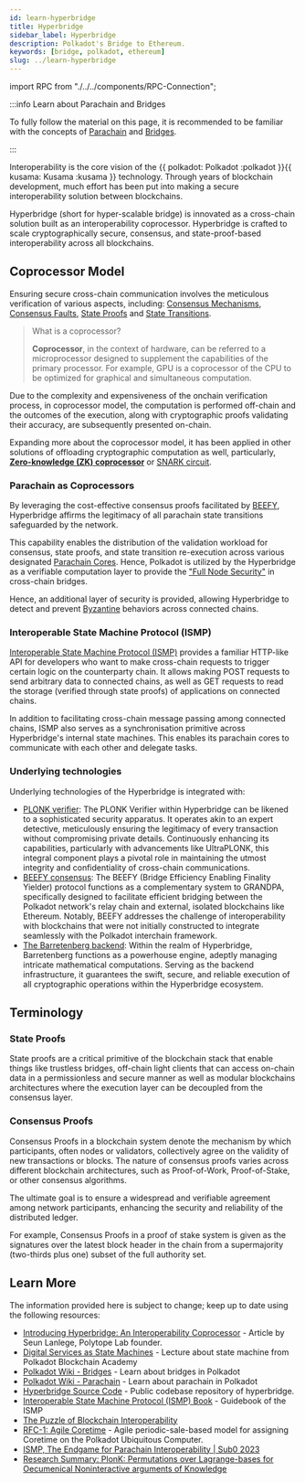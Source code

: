 ```yaml
---
id: learn-hyperbridge
title: Hyperbridge
sidebar_label: Hyperbridge
description: Polkadot's Bridge to Ethereum.
keywords: [bridge, polkadot, ethereum]
slug: ../learn-hyperbridge
---
```


import RPC from "./../../components/RPC-Connection";

:::info Learn about Parachain and Bridges

To fully follow the material on this page, it is recommended to be familiar with the concepts of
[Parachain](./learn-parachains) and [Bridges](./learn-bridges.md).

:::

Interoperability is the core vision of the
{{ polkadot: Polkadot :polkadot }}{{ kusama: Kusama :kusama }} technology. Through years of
blockchain development, much effort has been put into making a secure interoperability solution
between blockchains.

Hyperbridge (short for hyper-scalable bridge) is innovated as a cross-chain solution built as an
interoperability coprocessor. Hyperbridge is crafted to scale cryptographically secure, consensus,
and state-proof-based interoperability across all blockchains.

## Coprocessor Model

Ensuring secure cross-chain communication involves the meticulous verification of various aspects,
including: [Consensus Mechanisms](https://wiki.polkadot.network/docs/learn-consensus),
[Consensus Faults](https://research.polytope.technology/consensus-proofs),
[State Proofs](https://research.polytope.technology/state-machine-proofs) and
[State Transitions](https://wiki.polkadot.network/docs/learn-parachains#state-transitions).

> What is a coprocessor?
>
> **Coprocessor**, in the context of hardware, can be referred to a microprocessor designed to
> supplement the capabilities of the primary processor. For example, GPU is a coprocessor of the CPU
> to be optimized for graphical and simultaneous computation.

Due to the complexity and expensiveness of the onchain verification process, in coprocessor model,
the computation is performed off-chain and the outcomes of the execution, along with cryptographic
proofs validating their accuracy, are subsequently presented on-chain.

Expanding more about the coprocessor model, it has been applied in other solutions of offloading
cryptographic computation as well, particularly,
[**Zero-knowledge (ZK) coprocessor**](https://orochi.network/blog/Exploring-ZK-Coprocessor-What-Comes-Next)
or [SNARK circuit](https://www.di.ens.fr/~nitulesc/files/Survey-SNARKs.pdf).

### Parachain as Coprocessors

By leveraging the cost-effective consensus proofs facilitated by
[BEEFY](https://spec.polkadot.network/sect-finality#sect-grandpa-beefy), Hyperbridge affirms the
legitimacy of all parachain state transitions safeguarded by the network.

This capability enables the distribution of the validation workload for consensus, state proofs, and
state transition re-execution across various designated
[Parachain Cores](https://github.com/polkadot-fellows/RFCs/blob/6f29561a4747bbfd95307ce75cd949dfff359e39/text/0001-agile-coretime.md).
Hence, Polkadot is utilized by the Hyperbridge as a verifiable computation layer to provide the
["Full Node Security"](https://blog.polytope.technology/introducing-hyperbridge-interoperability-coprocessor#full-node-level-security)
in cross-chain bridges.

Hence, an additional layer of security is provided, allowing Hyperbridge to detect and prevent
[Byzantine](https://en.wikipedia.org/wiki/Byzantine_fault) behaviors across connected chains.

### Interoperable State Machine Protocol (ISMP)

[Interoperable State Machine Protocol (ISMP)](https://blog.polytope.technology/introducing-hyperbridge-interoperability-coprocessor)
provides a familiar HTTP-like API for developers who want to make cross-chain requests to trigger
certain logic on the counterparty chain. It allows making POST requests to send arbitrary data to
connected chains, as well as GET requests to read the storage (verified through state proofs) of
applications on connected chains.

In addition to facilitating cross-chain message passing among connected chains, ISMP also serves as
a synchronisation primitive across Hyperbridge's internal state machines. This enables its parachain
cores to communicate with each other and delegate tasks.

### Underlying technologies

Underlying technologies of the Hyperbridge is integrated with:

- [PLONK verifier](https://eprint.iacr.org/2019/953.pdf): The PLONK Verifier within Hyperbridge can
  be likened to a sophisticated security apparatus. It operates akin to an expert detective,
  meticulously ensuring the legitimacy of every transaction without compromising private details.
  Continuously enhancing its capabilities, particularly with advancements like UltraPLONK, this
  integral component plays a pivotal role in maintaining the utmost integrity and confidentiality of
  cross-chain communications.
- [BEEFY consensus](https://spec.polkadot.network/sect-finality#sect-grandpa-beefy): The BEEFY
  (Bridge Efficiency Enabling Finality Yielder) protocol functions as a complementary system to
  GRANDPA, specifically designed to facilitate efficient bridging between the Polkadot network's
  relay chain and external, isolated blockchains like Ethereum. Notably, BEEFY addresses the
  challenge of interoperability with blockchains that were not initially constructed to integrate
  seamlessly with the Polkadot interchain framework.
- [The Barretenberg backend](https://github.com/AztecProtocol/barretenberg): Within the realm of
  Hyperbridge, Barretenberg functions as a powerhouse engine, adeptly managing intricate
  mathematical computations. Serving as the backend infrastructure, it guarantees the swift, secure,
  and reliable execution of all cryptographic operations within the Hyperbridge ecosystem.

## Terminology

### State Proofs

State proofs are a critical primitive of the blockchain stack that enable things like trustless
bridges, off-chain light clients that can access on-chain data in a permissionless and secure manner
as well as modular blockchains architectures where the execution layer can be decoupled from the
consensus layer.

### Consensus Proofs

Consensus Proofs in a blockchain system denote the mechanism by which participants, often nodes or
validators, collectively agree on the validity of new transactions or blocks. The nature of
consensus proofs varies across different blockchain architectures, such as Proof-of-Work,
Proof-of-Stake, or other consensus algorithms.

The ultimate goal is to ensure a widespread and verifiable agreement among network participants,
enhancing the security and reliability of the distributed ledger.

For example, Consensus Proofs in a proof of stake system is given as the signatures over the latest
block header in the chain from a supermajority (two-thirds plus one) subset of the full authority
set.

## Learn More

The information provided here is subject to change; keep up to date using the following resources:

- [Introducing Hyperbridge: An Interoperability Coprocessor](https://blog.polytope.technology/introducing-hyperbridge-interoperability-coprocessor) -
  Article by Seun Lanlege, Polytope Lab founder.
- [Digital Services as State Machines](https://polkadot-blockchain-academy.github.io/pba-book/blockchain-contracts/services-as-state-machines/page.html) -
  Lecture about state machine from Polkadot Blockchain Academy
- [Polkadot Wiki - Bridges](https://wiki.polkadot.network/docs/learn-bridges) - Learn about bridges
  in Polkadot
- [Polkadot Wiki - Parachain](https://wiki.polkadot.network/docs/learn-parachains) - Learn about
  parachain in Polkadot
- [Hyperbridge Source Code](https://github.com/polytope-labs/hyperbridge) - Public codebase
  repository of hyperbridge.
- [Interoperable State Machine Protocol (ISMP) Book](https://ismp.polytope.technology/) - Guidebook
  of the ISMP
- [The Puzzle of Blockchain Interoperability](https://twitter.com/stakenode_dev/status/1744653040764817675)
- [RFC-1: Agile Coretime](https://github.com/polkadot-fellows/RFCs/blob/6f29561a4747bbfd95307ce75cd949dfff359e39/text/0001-agile-coretime.md) -
  Agile periodic-sale-based model for assigning Coretime on the Polkadot Ubiquitous Computer.
- [ISMP, The Endgame for Parachain Interoperability | Sub0 2023](https://www.youtube.com/watch?v=MCOAwooWecs)
- [Research Summary: PlonK: Permutations over Lagrange-bases for Oecumenical Noninteractive arguments of Knowledge](https://www.smartcontractresearch.org/t/research-summary-plonk-permutations-over-lagrange-bases-for-oecumenical-noninteractive-arguments-of-knowledge/382)
